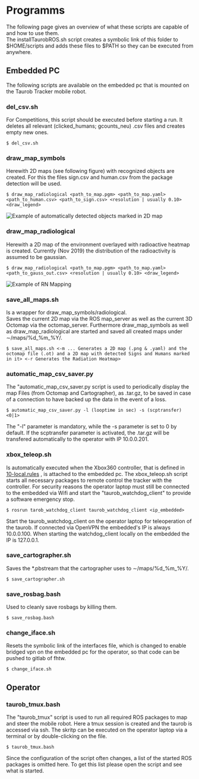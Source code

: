 # Programms

The following page gives an overview of what these scripts are capable of and how to use them.   
The installTaurobROS.sh script creates a symbolic link of this folder to $HOME/scripts and adds these files to $PATH so they can be executed from anywhere.


## Embedded PC
The following scripts are available on the embedded pc that is mounted on the Taurob Tracker mobile robot.

### del_csv.sh
For Competitions, this script should be executed before starting a run. It deletes all relevant (clicked_humans; gcounts_neu) .csv files and creates empty new ones.

```
$ del_csv.sh
```

### draw_map_symbols
Herewith 2D maps (see following figure) with recognized objects are created. For this the files sign.csv and human.csv from the package detection will be used.

```
$ draw_map_radiological <path_to_map.pgm> <path_to_map.yaml> <path_to_human.csv> <path_to_sign.csv> <resolution | usually 0.10> <draw_legend>
```
![Example of automatically detected objects marked in 2D map](../../../PICs/2DMap_Symbols_example.png)

### draw_map_radiological
Herewith a 2D map of the environment overlayed with radioactive heatmap is created. Currently (Nov 2019) the distribution of the radioactivity is assumed to be gaussian.
```
$ draw_map_radiological <path_to_map.pgm> <path_to_map.yaml> <path_to_gauss_out.csv> <resolution | usually 0.10> <draw_legend>
```
![Example of RN Mapping](../../../PICs/RNMap_example.png)

### save_all_maps.sh
Is a wrapper for draw_map_symbols/radiological.  
Saves the current 2D map via the ROS map_server as well as the current 3D Octomap via the octomap_server. Furthermore draw_map_symbols as well as draw_map_radiological are started and saved all created maps under ∼/maps/%d_%m_%Y/.

```
$ save_all_maps.sh <-m ... Generates a 2D map (.png & .yaml) and the octomap file (.ot) and a 2D map with detected Signs and Humans marked in it> <-r Generates the Radiation Heatmap>
```


### automatic_map_csv_saver.py

The "automatic_map_csv_saver.py script is used to periodically display the map
Files (from Octomap and Cartographer), as .tar.gz, to be saved in case of a connection
to have backed up the data in the event of a loss.

```
$ automatic_map_csv_saver.py -l (looptime in sec) -s (scptransfer) <0|1> 
```
The "-l" parameter is mandatory, while the -s parameter is set to 0 by default. If the scptransfer parameter is activated, the .tar.gz will be transfered automatically to the operator with IP 10.0.0.201.


### xbox_teleop.sh
Is automatically executed when the Xbox360 controller, that is defined in [10-local.rules](../../../config_data/udev/10-local.rules) , is attached to the embedded pc.
The xbox_teleop.sh script starts all necessary packages to remote control the tracker with the controller. For security reasons the operator laptop must still be connected to the embedded via Wifi and start the "taurob_watchdog_client" to provide a software emergency stop. 

```
$ rosrun tarob_watchdog_client taurob_watchdog_client <ip_embedded>
```
Start the taurob_watchdog_client on the operator laptop for teleoperation of the taurob. If connected via OpenVPN the embedded's IP is always 10.0.0.100. When starting the watchdog_client locally on the embedded the IP is 127.0.0.1.


### save_cartographer.sh
Saves the *.pbstream that the cartographer uses to  ∼/maps/%d_%m_%Y/.

```
$ save_cartographer.sh
```

### save_rosbag.bash
Used to cleanly save rosbags by killing them.
```
$ save_rosbag.bash
```

### change_iface.sh
Resets the symbolic link of the interfaces file, which is changed to enable bridged vpn on the embedded pc for the operator, so that code can be pushed to gitlab of fhtw.
```
$ change_iface.sh
```


## Operator

### taurob_tmux.bash
The "taurob_tmux" script is used to run all required ROS packages to map and steer the mobile robot.  Here a tmux session is created and the taurob is accessed via ssh. The skritp can be executed on the operator laptop via a terminal or by double-clicking on the file.
```
$ taurob_tmux.bash
```
Since the configuration of the script often changes, a list of the started ROS packages is omitted here. To get this list please open the script and see what is started.